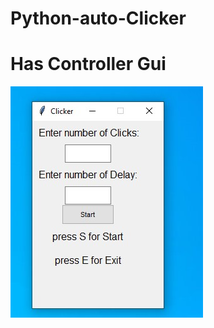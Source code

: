 # Python-auto-Clicker
# Has Controller Gui

![alt text](https://raw.githubusercontent.com/giogulisa/Python-auto-Clicker/master/Readme/clickerExample.jpg)
